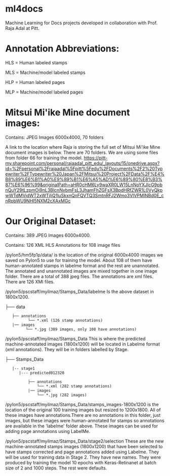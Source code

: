# ml4docs
Machine Learning for Docs projects developed in collaboration with Prof. Raja Adal at Pitt.

# Annotation Abbreviations:

HLS = Human labeled stamps

MLS = Machine/model labeled stamps

HLP = Human labeled pages

MLP = Machine/model labeled pages


# Mitsui Mi'ike Mine document images:
Contains: JPEG Images 6000x4000, 70 folders

A link to the location where Raja is storing the full set of Mitsui Mi'ike Mine document images is below. There are 70 folders. We are using some files from folder 66 for training the model.
https://pitt-my.sharepoint.com/personal/rajaadal_pitt_edu/_layouts/15/onedrive.aspx?id=%2Fpersonal%2Frajaadal%5Fpitt%5Fedu%2FDocuments%2F2%20Typewriter%2FTypewriter%20Japan%2FMitsui%20Project%2FData%2F%E4%B8%89%E6%B1%A0%E9%89%B1%E6%A5%AD%E6%89%80%E8%B3%87%E6%96%99&originalPath=aHR0cHM6Ly9waXR0LW15LnNoYXJlcG9pbnQuY29tLzpmOi9nL3BlcnNvbmFsL3JhamFhZGFsX3BpdHRfZWR1L0VyQkpwWTdMVjdWT2xWTjliQ1luSkxnQnFQVTQ3SmtnRFJ2Wmo3VlVPMlNBd0E_cnRpbWU9NHI5NXM2cXAxMGc


# Our Original Dataset: 
Contains: 389 JPEG Images 6000x4000. 

Contains: 126 XML HLS Annotations for 108 image files

/pylon5/hm5fp1p/data/ is the location of the original 6000x4000 images we saved on Pylon5 to use for training the model. About 108 of them have human-annotated stamps in labelme format and the rest are unannotated. The annotated and unannotated images are mixed together in one image folder. There are a total of 388 jpeg files. The annotations are xml files. There are 126 XMl files.

/pylon5/pscstaff/myilmaz/Stamps_Data/labelme Is the above dataset in 1800x1200.

├── data

       ├── annotations
              └── *.xml (126 stamp annotations)
       |── images
             └── *.jpg (389 images, only 108 have annotations)

/pylon5/pscstaff/myilmaz/Stamps_Data This is where the predicted machine-annotated images (1800x1200) will be located in Labelme format (xml annotations). They will be in folders labelled by Stage.


├── Stamps_Data

       |-- stage1
          |--- predicted012320
       
              ├── annotations
                  └── *.xml (282 stamp annotations)
              |── images
                  └── *.jpg (282 images)
                  
                  
/pylon5/pscstaff/myilmaz/Stamps_Data/stamps_images-1800x1200 is the location of the original 100 training images but resized to 1200x1800. All of these images have annotations.There are no annotations in this folder, just images, but these images were human-annotated for stamps so annotations are available in the 'labelme' folder above. These images can be used for adding page annotations using LabelMe.
                  
/pylon5/pscstaff/myilmaz/Stamps_Data/stage2/selection These are the new machine-annotated stamps images (1800x1200) that have been selected to have stamps corrected and page annotations added using Labelme. They will be used for training data in Stage 2. They have new names. They were produced by training the model 10 epochs with Keras-Retinanet at batch size of 2 and 1000 steps. The rest were defaults.
